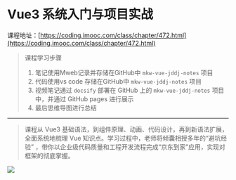 # Vue3 系统入门与项目实战

课程地址：[https://coding.imooc.com/class/chapter/472.html](https://coding.imooc.com/class/chapter/472.html)

> 课程学习步骤
> 1. 笔记使用Mweb记录并存储在GitHub中 `mkw-vue-jddj-notes` 项目
> 2. 代码使用vs code 存储在GitHub中 `mkw-vue-jddj-notes` 项目
> 3. 视频笔记通过 `docsify` 部署在 GitHub 上的 `mkw-vue-jddj-notes` 项目中，并通过 GitHub pages 进行展示
> 4. 最后思维导图进行总结

---

> 课程从 Vue3 基础语法，到组件原理、动画、代码设计，再到新语法扩展，全面系统地梳理 Vue 知识点。学习过程中，老师将倾囊相授多年的“避坑经验” ，带你以企业级代码质量和工程开发流程完成“京东到家”应用，实现对框架的彻底掌握。


![](media/16163327642673/16163331294919.jpg)
